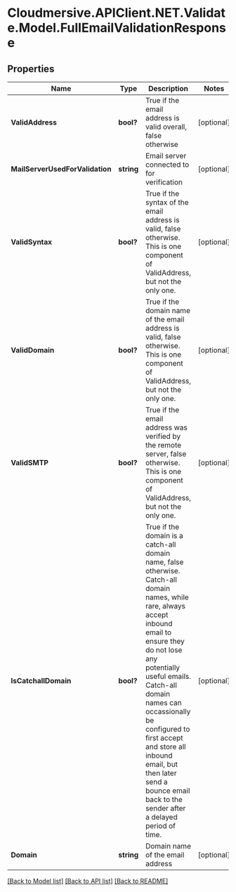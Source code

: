 # Cloudmersive.APIClient.NET.Validate.Model.FullEmailValidationResponse
## Properties

Name | Type | Description | Notes
------------ | ------------- | ------------- | -------------
**ValidAddress** | **bool?** | True if the email address is valid overall, false otherwise | [optional] 
**MailServerUsedForValidation** | **string** | Email server connected to for verification | [optional] 
**ValidSyntax** | **bool?** | True if the syntax of the email address is valid, false otherwise.  This is one component of ValidAddress, but not the only one. | [optional] 
**ValidDomain** | **bool?** | True if the domain name of the email address is valid, false otherwise.  This is one component of ValidAddress, but not the only one. | [optional] 
**ValidSMTP** | **bool?** | True if the email address was verified by the remote server, false otherwise.  This is one component of ValidAddress, but not the only one. | [optional] 
**IsCatchallDomain** | **bool?** | True if the domain is a catch-all domain name, false otherwise.  Catch-all domain names, while rare, always accept inbound email to ensure they do not lose any potentially useful emails.  Catch-all domain names can occassionally be configured to first accept and store all inbound email, but then later send a bounce email back to the sender after a delayed period of time. | [optional] 
**Domain** | **string** | Domain name of the email address | [optional] 

[[Back to Model list]](../README.md#documentation-for-models) [[Back to API list]](../README.md#documentation-for-api-endpoints) [[Back to README]](../README.md)

